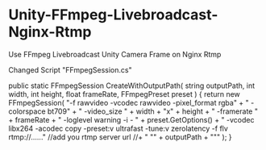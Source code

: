 # Unity-FFmpeg-Livebroadcast-Nginx-Rtmp
Use FFmpeg Livebroadcast Unity Camera Frame on Nginx Rtmp



Changed Script "FFmpegSession.cs"

public static FFmpegSession CreateWithOutputPath(
            string outputPath,
            int width, int height, float frameRate,
            FFmpegPreset preset
        )
        {
            return new FFmpegSession(
                "-f rawvideo -vcodec rawvideo -pixel_format rgba"
                + " -colorspace bt709"
                + " -video_size " + width + "x" + height
                + " -framerate " + frameRate
                + " -loglevel warning -i - " + preset.GetOptions()
                + " -vcodec libx264 -acodec copy -preset:v ultrafast -tune:v zerolatency -f flv rtmp://......"   //add you rtmp server url
            //+ " \"" + outputPath + "\""
            );
        }
